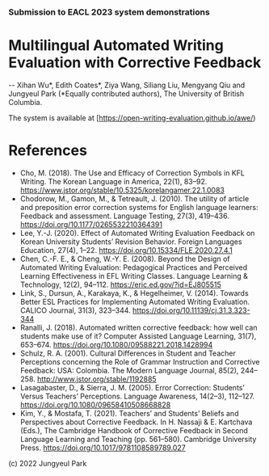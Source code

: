 ### Submission to EACL 2023 system demonstrations

# Multilingual Automated Writing Evaluation with Corrective Feedback

-- Xihan Wu*, Edith Coates*, Ziya Wang, Siliang Liu, Mengyang Qiu and Jungyeul Park (*Equally contributed authors), The University of British Columbia.


The system is available at [https://open-writing-evaluation.github.io/awe/)


# References
- Cho, M. (2018). The Use and Efficacy of Correction Symbols in KFL Writing. The Korean Language in America, 22(1), 83–92. https://www.jstor.org/stable/10.5325/korelangamer.22.1.0083
- Chodorow, M., Gamon, M., & Tetreault, J. (2010). The utility of article and preposition error correction systems for English language learners: Feedback and assessment. Language Testing, 27(3), 419–436. https://doi.org/10.1177/0265532210364391
- Lee, Y.-J. (2020). Effect of Automated Writing Evaluation Feedback on Korean University Students’ Revision Behavior. Foreign Languages Education, 27(4), 1–22. https://doi.org/10.15334/FLE.2020.27.4.1
- Chen, C.-F. E., & Cheng, W.-Y. E. (2008). Beyond the Design of Automated Writing Evaluation: Pedagogical Practices and Perceived Learning Effectiveness in EFL Writing Classes. Language Learning & Technology, 12(2), 94–112. https://eric.ed.gov/?id=EJ805515
- Link, S., Dursun, A., Karakaya, K., & Hegelheimer, V. (2014). Towards Better ESL Practices for Implementing Automated Writing Evaluation. CALICO Journal, 31(3), 323–344. https://doi.org/10.11139/cj.31.3.323-344
- Ranalli, J. (2018). Automated written corrective feedback: how well can students make use of it? Computer Assisted Language Learning, 31(7), 653–674. https://doi.org/10.1080/09588221.2018.1428994
- Schulz, R. A. (2001). Cultural Differences in Student and Teacher Perceptions concerning the Role of Grammar Instruction and Corrective Feedback: USA: Colombia. The Modern Language Journal, 85(2), 244–258. http://www.jstor.org/stable/1192885
- Lasagabaster, D., & Sierra, J. M. (2005). Error Correction: Students’ Versus Teachers’ Perceptions. Language Awareness, 14(2–3), 112–127. https://doi.org/10.1080/09658410508668828
- Kim, Y., & Mostafa, T. (2021). Teachers’ and Students’ Beliefs and Perspectives about Corrective Feedback. In H. Nassaji & E. Kartchava (Eds.), The Cambridge Handbook of Corrective Feedback in Second Language Learning and Teaching (pp. 561–580). Cambridge University Press. https://doi.org/10.1017/9781108589789.027

(c) 2022 Jungyeul Park
